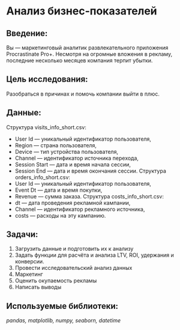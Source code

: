 #  Анализ бизнес-показателей
## Введение:
Вы — маркетинговый аналитик развлекательного приложения Procrastinate Pro+. Несмотря на огромные вложения в рекламу, последние несколько месяцев компания терпит убытки.

## Цель исследования:
Разобраться в причинах и помочь компании выйти в плюс.

## Данные:

Структура visits_info_short.csv:
  - User Id — уникальный идентификатор пользователя,
  - Region — страна пользователя,
  - Device — тип устройства пользователя,
  - Channel — идентификатор источника перехода,
  - Session Start — дата и время начала сессии,
  - Session End — дата и время окончания сессии.
Структура orders_info_short.csv:
  - User Id — уникальный идентификатор пользователя,
  - Event Dt — дата и время покупки,
  - Revenue — сумма заказа.
Структура costs_info_short.csv:
  -  dt — дата проведения рекламной кампании,
  -  Channel — идентификатор рекламного источника,
  -  costs — расходы на эту кампанию.

## Задачи:
1. Загрузить данные и подготовить их к анализу
2. Задать функции для расчёта и анализа LTV, ROI, удержания и конверсии.
3. Провести исследовательский анализ данных
4. Маркетинг
5. Оценить окупаемость рекламы
6. Написать выводы


## Используемые библиотеки:
  *pandas, matplotlib, numpy, seaborn, datetime*

 
